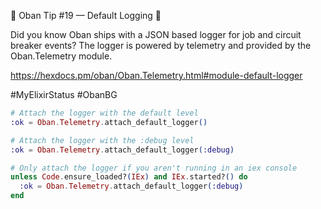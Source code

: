 💎 Oban Tip #19 — Default Logging 💎

Did you know Oban ships with a JSON based logger for job and circuit breaker events? The logger is powered by telemetry and provided by the Oban.Telemetry module.

https://hexdocs.pm/oban/Oban.Telemetry.html#module-default-logger

#MyElixirStatus #ObanBG

```elixir
# Attach the logger with the default level
:ok = Oban.Telemetry.attach_default_logger()

# Attach the logger with the :debug level
:ok = Oban.Telemetry.attach_default_logger(:debug)

# Only attach the logger if you aren't running in an iex console
unless Code.ensure_loaded?(IEx) and IEx.started?() do
  :ok = Oban.Telemetry.attach_default_logger(:debug)
end
```
